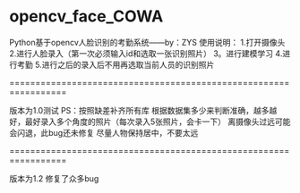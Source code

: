# opencv_face_COWA
Python基于opencv人脸识别的考勤系统——by：ZYS
使用说明：
1.打开摄像头
2.进行人脸录入（第一次必须输入id和选取一张识别照片）
3。进行建模学习
4.进行考勤
5.进行之后的录入后不用再选取当前人员的识别照片

=================================================================

版本为1.0测试
PS：按照缺差补齐所有库
    根据数据集多少来判断准确，越多越好，最好录入多个角度的照片（每次录入5张照片，会卡一下）
    离摄像头过远可能会闪退，此bug还未修复
    尽量人物保持居中，不要太远

=================================================================

版本为1.2
修复了众多bug
